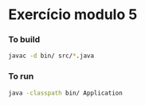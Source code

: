 # Exercício modulo 5

### To build
```sh
javac -d bin/ src/*.java
```
### To run 
```sh
java -classpath bin/ Application
```
